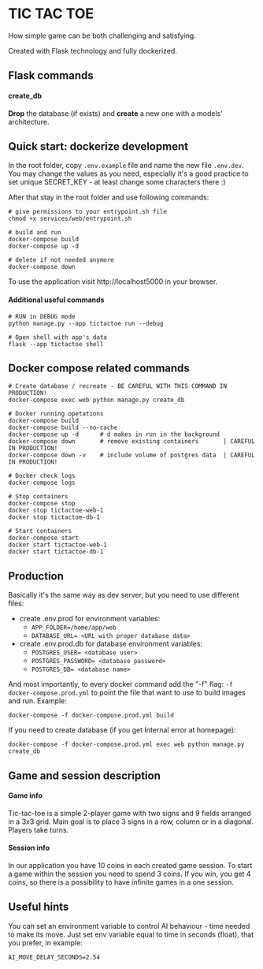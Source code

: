 # TIC TAC TOE
How simple game can be both challenging and satisfying.

Created with Flask technology and fully dockerized.

## Flask commands

#### create_db
**Drop** the database (if exists) and **create** a new one with a models' architecture.

## Quick start: dockerize development
In the root folder, copy `.env.example` file and name the new file `.env.dev`.
You may change the values as you need, especially it's a good practice to set
unique SECRET_KEY - at least change some characters there :)

After that stay in the root folder and use following commands: 
```
# give permissions to your entrypoint.sh file
chmod +x services/web/entrypoint.sh

# build and run
docker-compose build
docker-compose up -d

# delete if not needed anymore
docker-compose down
```
To use the application visit http://localhost5000 in your browser.

#### Additional useful commands
```
# RUN in DEBUG mode
python manage.py --app tictactoe run --debug

# Open shell with app's data
flask --app tictactoe shell
```

## Docker compose related commands

```
# Create database / recreate - BE CAREFUL WITH THIS COMMAND IN PRODUCTION!
docker-compose exec web python manage.py create_db

# Docker running opetations
docker-compose build
docker-compose build --no-cache
docker-compose up -d      # d makes in run in the background
docker-compose down       # remove existing containers       | CAREFUL IN PRODUCTION!
docker-compose down -v    # include volume of postgres data  | CAREFUL IN PRODUCTION!

# Docker check logs 
docker-compose logs

# Stop containers
docker-compose stop
docker stop tictactoe-web-1
docker stop tictactoe-db-1

# Start containers
docker-compose start
docker start tictactoe-web-1
docker start tictactoe-db-1
```

## Production
Basically it's the same way as dev server, but you need to use different files:
- create .env.prod for environment variables:
  - `APP_FOLDER=/home/app/web`
  - `DATABASE_URL= <URL with proper database data>`
- create .env.prod.db for database environment variables:
  - `POSTGRES_USER= <database user>`
  - `POSTGRES_PASSWORD= <database password>`
  - `POSTGRES_DB= <database name>`

And most importantly, to every docker command add the "-f" flag: `-f docker-compose.prod.yml` 
to point the file that want to use to build images and run. Example:
```
docker-compose -f docker-compose.prod.yml build
```
If you need to create database (if you get Internal error at homepage):
```
docker-compose -f docker-compose.prod.yml exec web python manage.py create_db
```

## Game and session description
#### Game info
Tic-tac-toe is a simple 2-player game with two signs and 9 fields arranged in a 3x3 grid.
Main goal is to place 3 signs in a row, column or in a diagonal. Players take turns.

#### Session info
In our application you have 10 coins in each created game session. To start a game within
the session you need to spend 3 coins. If you win, you get 4 coins, so there is a possibility
to have infinite games in a one session.

## Useful hints
You can set an environment variable to control AI behaviour - time needed to make its move.
Just set env variable equal to time in seconds (float), that you prefer, in example:
```
AI_MOVE_DELAY_SECONDS=2.54
```
